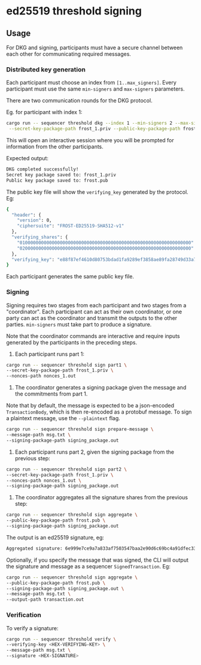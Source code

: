 # ed25519 threshold signing

## Usage

For DKG and signing, participants must have a secure channel between each other
 for communicating required messages.

### Distributed key generation

Each participant must choose an index from `[1..max_signers]`. Every
participant must use the same `min-signers` and `max-signers` parameters.

There are two communication rounds for the DKG protocol.

Eg. for participant with index 1:

```sh
cargo run -- sequencer threshold dkg --index 1 --min-signers 2 --max-signers 3 \
 --secret-key-package-path frost_1.priv --public-key-package-path frost.pub
```

This will open an interactive session where you will be prompted for information
from the other participants.

Expected output:

```sh
DKG completed successfully!
Secret key package saved to: frost_1.priv
Public key package saved to: frost.pub
```

The public key file will show the `verifying_key` generated by the protocol. Eg:

```sh
{
  "header": {
    "version": 0,
    "ciphersuite": "FROST-ED25519-SHA512-v1"
  },
  "verifying_shares": {
    "0100000000000000000000000000000000000000000000000000000000000000": "6a75f19a4e0477b3de6bee6408170b2aced0605a81ad011603606bf5ea6bc9e1",
    "0200000000000000000000000000000000000000000000000000000000000000": "068b5ff30b2fa6033b5e6577f7befffb2a237e37f38da8f4bbf3bc14955182ae"
  },
  "verifying_key": "e88f87ef4610d80753bdad1fa9289ef3858ae89fa28749d33a7f0ab1694c38e9"
}
```

Each participant generates the same public key file.

### Signing

Signing requires two stages from each participant and two stages from a
"coordinator". Each participant can act as their own coordinator, or one
party can act as the coordinator and transmit the outputs to the other
parties. `min-signers` must take part to produce a signature.

Note that the coordinator commands are interactive and require inputs
generated by the participants in the preceding steps.

1. Each participant runs part 1:

  ```sh
  cargo run -- sequencer threshold sign part1 \
  --secret-key-package-path frost_1.priv \
  --nonces-path nonces_1.out
  ```

1. The coordinator generates a signing package given the message
and the commitments from part 1.

  Note that by default, the message is expected to be a json-encoded
  `TransactionBody`, which is then re-encoded as a protobuf message.
  To sign a plaintext message, use the `--plaintext` flag.

  ```sh
  cargo run -- sequencer threshold sign prepare-message \
  --message-path msg.txt \
  --signing-package-path signing_package.out
  ```

1. Each participant runs part 2, given the signing package from the previous
step:

  ```sh
  cargo run -- sequencer threshold sign part2 \
  --secret-key-package-path frost_1.priv \
  --nonces-path nonces_1.out \
  --signing-package-path signing_package.out
  ```

1. The coordinator aggregates all the signature shares from the previous step:

  ```sh
  cargo run -- sequencer threshold sign aggregate \
  --public-key-package-path frost.pub \
  --signing-package-path signing_package.out
  ```

The output is an ed25519 signature, eg:

```sh
Aggregated signature: 6e999e7ce9a7a833af7503547baa2e90d6c69bc4a91dfec3390b438ece5a3c75706b44c97127b1f364d4f620ecba61dc0c1311e4e68ff288e6424185c826a80c
```

Optionally, if you specify the message that was signed, the CLI will output
the signature and message as a sequencer `SignedTransaction`. Eg:

```sh
cargo run -- sequencer threshold sign aggregate \
--public-key-package-path frost.pub \
--signing-package-path signing_package.out \
--message-path msg.txt \
--output-path transaction.out
```

### Verification

To verify a signature:

```sh
cargo run -- sequencer threshold verify \
--verifying-key <HEX-VERIFYING-KEY> \
--message-path msg.txt \
--signature <HEX-SIGNATURE>
```
